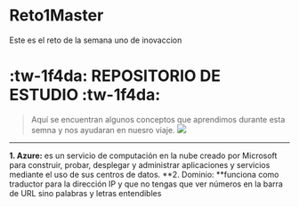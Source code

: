 # Reto1Master
Este es el reto de la semana uno de inovaccion
# :tw-1f4da:  REPOSITORIO DE ESTUDIO  :tw-1f4da:
> Aquí se encuentran algunos conceptos que aprendimos durante esta semna y nos ayudaran  en nuesro viaje.
![](https://www.evolmind.com/articulos/img/2018/05/guia-elearning-1024x484.jpg)

------------
**1. Azure:** es un servicio de computación en la nube creado por Microsoft para construir, probar, desplegar y administrar aplicaciones y servicios mediante el uso de sus centros de datos.
**2. Dominio: **funciona como traductor para la dirección IP y que no tengas que ver números en la barra de URL sino palabras y letras entendibles
